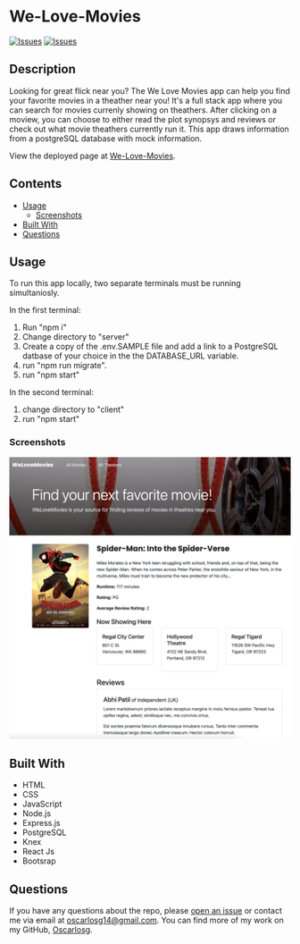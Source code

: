# We-Love-Movies
[![Issues](https://img.shields.io/github/issues/Oscarlosg/We-Love-Movies)](https://github.com/Oscarlosg/We-Love-Movies/issues) [![Issues](https://img.shields.io/github/contributors/Oscarlosg/We-Love-Movies)](https://github.com/Oscarlosg/We-Love-Movies/graphs/contributors) 
## Description
Looking for great flick near you? The We Love Movies app can help you find your favorite movies in a theather near you! It's a full stack app where you can search for movies currenly showing on theathers. After clicking on a moview, you can choose to either read the plot synopsys and reviews or check out what movie theathers currently run it. This app draws information from a postgreSQL database with mock information. 
          
View the deployed page at [We-Love-Movies](soon).
## Contents
* [Usage](#usage)
   * [Screenshots](#screenshots)
* [Built With](#built-with)
* [Questions](#questions)

## Usage

To run this app locally, two separate terminals must be running simultaniosly. 

In the first terminal:
1. Run "npm i"
1. Change directory to "server"
1. Create a copy of the .env.SAMPLE file and add a link to a PostgreSQL datbase of your choice in the the DATABASE_URL variable.
1.  run "npm run migrate".
1. run "npm start"

In the second terminal:

1. change directory to "client"
1. run "npm start"
  
### Screenshots
![Main screenshot.](assets/WE-love-movies.png)

## Built With

* HTML
* CSS
* JavaScript
* Node.js
* Express.js
* PostgreSQL
* Knex
* React Js
* Bootsrap
  
## Questions
If you have any questions about the repo, please [open an issue](https://github.com/Oscarlosg/We-Love-Movies/issues) or contact me via email at oscarlosg14@gmail.com. You can find more of my work on my GitHub, [Oscarlosg](https://github.com/Oscarlosg/).
  
